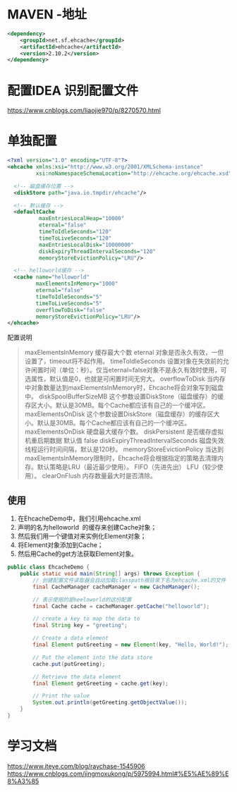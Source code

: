 # MAVEN -地址
```xml
<dependency>
    <groupId>net.sf.ehcache</groupId>
    <artifactId>ehcache</artifactId>
    <version>2.10.2</version>
</dependency>
```
# 配置IDEA 识别配置文件

https://www.cnblogs.com/liaojie970/p/8270570.html

# 单独配置

```xml
<?xml version="1.0" encoding="UTF-8"?>
<ehcache xmlns:xsi="http://www.w3.org/2001/XMLSchema-instance"
         xsi:noNamespaceSchemaLocation="http://ehcache.org/ehcache.xsd">

  <!-- 磁盘缓存位置 -->
  <diskStore path="java.io.tmpdir/ehcache"/>

  <!-- 默认缓存 -->
  <defaultCache
          maxEntriesLocalHeap="10000"
          eternal="false"
          timeToIdleSeconds="120"
          timeToLiveSeconds="120"
          maxEntriesLocalDisk="10000000"
          diskExpiryThreadIntervalSeconds="120"
          memoryStoreEvictionPolicy="LRU"/>

  <!-- helloworld缓存 -->
  <cache name="helloworld"
         maxElementsInMemory="1000"
         eternal="false"
         timeToIdleSeconds="5"
         timeToLiveSeconds="5"
         overflowToDisk="false"
         memoryStoreEvictionPolicy="LRU"/>
</ehcache>
```
配置说明
>  maxElementsInMemory    缓存最大个数
>  eternal                					对象是否永久有效，一但设置了，timeout将不起作用。
>  timeToIdleSeconds  			设置对象在失效前的允许闲置时间（单位：秒）。仅当eternal=false对象不是永久有效时使用，可选属性，默认值是0，也就是可闲置时间无穷大。 
>  overflowToDisk 					当内存中对象数量达到maxElementsInMemory时，Ehcache将会对象写到磁盘中。 
>  diskSpoolBufferSizeMB  	这个参数设置DiskStore（磁盘缓存）的缓存区大小。默认是30MB。每个Cache都应该有自己的一个缓冲区。 
>  maxElementsOnDisk         这个参数设置DiskStore（磁盘缓存）的缓存区大小。默认是30MB。每个Cache都应该有自己的一个缓冲区。 
>  maxElementsOnDisk  		硬盘最大缓存个数。 
>  diskPersistent 						是否缓存虚拟机重启期数据 默认值 false
>  diskExpiryThreadIntervalSeconds    	磁盘失效线程运行时间间隔，默认是120秒。
>  memoryStoreEvictionPolicy  				当达到maxElementsInMemory限制时，Ehcache将会根据指定的策略去清理内存。默认策略是LRU（最近最少使用）。
>  FIFO（先进先出）
>  LFU（较少使用）。 
>  clearOnFlush   											内存数量最大时是否清除。 
## 使用
1. 在EhcacheDemo中，我们引用ehcache.xml 
2. 声明的名为helloworld  的缓存来创建Cache对象；
3. 然后我们用一个键值对来实例化Element对象；
4. 将Element对象添加到Cache；
5. 然后用Cache的get方法获取Element对象。

```java
public class EhcacheDemo {
    public static void main(String[] args) throws Exception {
        // 创建配置文件读取器会自动加载classpath根目录下名为ehcache.xml的文件
        final CacheManager cacheManager = new CacheManager();

        // 表示使用的是heeloworld的这份配置
        final Cache cache = cacheManager.getCache("helloworld");

        // create a key to map the data to
        final String key = "greeting";

        // Create a data element
        final Element putGreeting = new Element(key, "Hello, World!");

        // Put the element into the data store
        cache.put(putGreeting);

        // Retrieve the data element
        final Element getGreeting = cache.get(key);

        // Print the value
        System.out.println(getGreeting.getObjectValue());
    }
}
```

# 学习文档
https://www.iteye.com/blog/raychase-1545906
https://www.cnblogs.com/jingmoxukong/p/5975994.html#%E5%AE%89%E8%A3%85